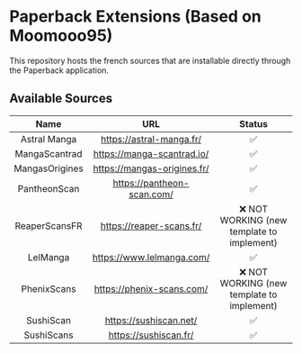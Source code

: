 # Paperback Extensions (Based on Moomooo95)

This repository hosts the french sources that are installable directly through the Paperback application.

## Available Sources

|       Name        |               URL               |                       Status                        |
| :---------------: | :-----------------------------: |:---------------------------------------------------:|
| Astral Manga      | https://astral-manga.fr/        | ✅                                                  |
| MangaScantrad     | https://manga-scantrad.io/      | ✅                                                  |
| MangasOrigines    | https://mangas-origines.fr/     | ✅                                                  |
| PantheonScan      | https://pantheon-scan.com/      | ✅                                                  |
| ReaperScansFR     | https://reaper-scans.fr/        | ❌ NOT WORKING (new template to implement)          |
| LelManga          | https://www.lelmanga.com/       | ✅                                                  |
| PhenixScans       | https://phenix-scans.com/       | ❌ NOT WORKING (new template to implement)          |
| SushiScan         | https://sushiscan.net/          | ✅                                                  |
| SushiScans        | https://sushiscan.fr/           | ✅                                                  |
